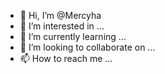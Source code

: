 - 👋 Hi, I’m @Mercyha
- 👀 I’m interested in ...
- 🌱 I’m currently learning ...
- 💞️ I’m looking to collaborate on ...
- 📫 How to reach me ...

<!---
Mercyha/Mercyha is a ✨ special ✨ repository because its `README.md` (this file) appears on your GitHub profile.
You can click the Preview link to take a look at your changes.
--->
